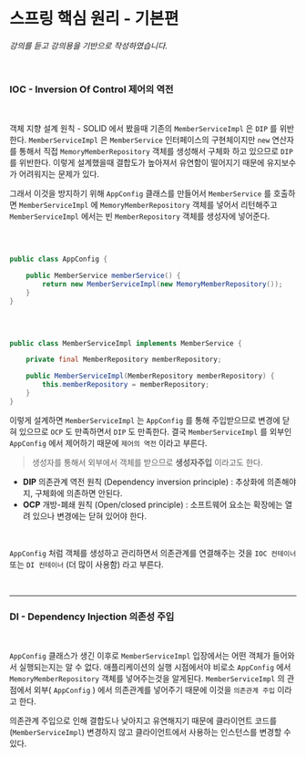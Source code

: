 # 스프링 핵심 원리 - 기본편
_강의를 듣고 강의용을 기반으로 작성하였습니다._

<br>

### IOC - Inversion Of Control 제어의 역전

<br>

객체 지향 설계 원칙 - SOLID 에서 봤을때 기존의 `MemberServiceImpl` 은 `DIP` 를 위반한다. `MemberServiceImpl` 은 `MemberService` 
인터페이스의 구현체이지만 `new` 연산자를 통해서 직접 `MemoryMemberRepository` 객체를 생성해서 구체화 하고 있으므로 `DIP` 를 위반한다. 이렇게 
설계했을때 결합도가 높아져서 유연함이 떨어지기 때문에 유지보수가 어려워지는 문제가 있다.   

그래서 이것을 방지하기 위해 `AppConfig` 클래스를 만들어서 `MemberService` 를 호출하면 `MemberServiceImpl` 에 `MemoryMemberRepository`
객체를 넣어서 리턴해주고 `MemberServiceImpl` 에서는 빈 `MemberRepository` 객체를 생성자에 넣어준다.

<br>

````java

public class AppConfig {

    public MemberService memberService() {
        return new MemberServiceImpl(new MemoryMemberRepository());
    }
}

````

<br>

```java

public class MemberServiceImpl implements MemberService {

    private final MemberRepository memberRepository;

    public MemberServiceImpl(MemberRepository memberRepository) {
        this.memberRepository = memberRepository;
    }
}

```

이렇게 설계하면 `MemberServiceImpl` 는 `AppConfig` 를 통해 주입받으므로 변경에 닫혀 있으므로 `OCP` 도 만족하면서 `DIP` 도 만족한다. 결국
`MemberServiceImpl` 를 외부인 `AppConfig` 에서 제어하기 때문에 `제어의 역전` 이라고 부른다.
> 생성자를 통해서 외부에서 객체를 받으므로 **생성자주입** 이라고도 한다.

- **DIP** 의존관계 역전 원칙 (Dependency inversion principle) : 추상화에 의존해야지, 구체화에 의존하면 안된다.
- **OCP** 개방-폐쇄 원칙 (Open/closed principle) : 소프트웨어 요소는 확장에는 열려 있으나 변경에는 닫혀 있어야 한다.

<br>

`AppConfig` 처럼 객체를 생성하고 관리하면서 의존관계를 연결해주는 것을 `IOC 컨테이너` 또는 `DI 컨테이너` (더 많이 사용함) 라고 부른다.

<br>
<hr>


### DI - Dependency Injection 의존성 주입

<br>

`AppConfig` 클래스가 생긴 이후로 `MemberServiceImpl` 입장에서는 어떤 객체가 들어와서 실행되는지는 알 수 없다. 애플리케이션의 실행 시점에서야 
비로소 `AppConfig` 에서 `MemoryMemberRepository` 객체를 넣어주는것을 알게된다. `MemberServiceImpl` 의 관점에서 외부( `AppConfig` )
에서 의존관계를 넣어주기 때문에 이것을 `의존관계 주입` 이라고 한다.  

의존관계 주입으로 인해 결합도나 낮아지고 유연해지기 때문에 클라이언트 코드를(`MemberServiceImpl`)  변경하지 않고 클라이언트에서 사용하는 인스턴스를 
변경할 수 있다. 






<br><br>

